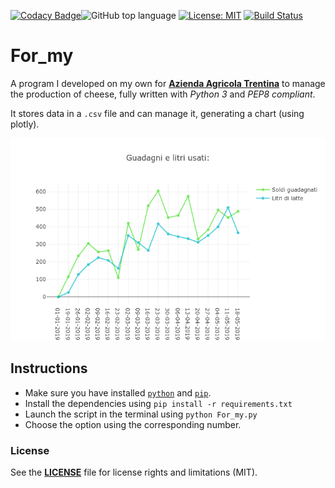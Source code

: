 [![Codacy Badge](https://api.codacy.com/project/badge/Grade/ee4174e8bde54a54b0131f732f0c955e)](https://www.codacy.com/app/rob93c/For_my?utm_source=github.com&amp;utm_medium=referral&amp;utm_content=rob93c/For_my&amp;utm_campaign=Badge_Grade)![GitHub top language](https://img.shields.io/github/languages/top/rob93c/RomRoamer.svg) [![License: MIT](https://img.shields.io/badge/License-MIT-yellow.svg)](https://opensource.org/licenses/MIT) [![Build Status](https://travis-ci.com/rob93c/For_my.svg?branch=master)](https://travis-ci.com/rob93c/For_my)

# For_my
A program I developed on my own for [**Azienda Agricola Trentina**](https://www.facebook.com/azagrtrentina) to manage the production of cheese, fully written with *Python 3* and *PEP8 compliant*.

It stores data in a `.csv` file and can manage it, generating a chart (using plotly).

![Sample graphic preview](sample/sample.png)

## Instructions
- Make sure you have installed [`python`](https://www.python.org/downloads/) and [`pip`](https://pip.pypa.io/en/stable/installing/).
- Install the dependencies using `pip install -r requirements.txt`
- Launch the script in the terminal using `python For_my.py`
- Choose the option using the corresponding number.

### License
See the [**LICENSE**](https://github.com/rob93c/RomRoamer/blob/master/LICENSE.md) file for license rights and limitations (MIT).